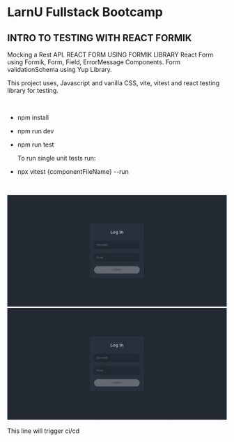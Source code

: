 # LarnU Fullstack Bootcamp

## INTRO TO TESTING WITH REACT FORMIK

Mocking a Rest API.
REACT FORM USING FORMIK LIBRARY
React Form using Formik, Form, Field, ErrorMessage Components.
Form validationSchema using Yup Library.

This project uses, Javascript and vanilla CSS, vite, vitest and
react testing library for testing.

<br/>

- npm install
- npm run dev
- npm run test

  To run single unit tests run:

- npx vitest {componentFileName} --run

<br/>

![plot](./src/assets/chrome-capture-2022-7-21.gif)
![plot](./src/assets/chrome-capture-2022-7-21-second.gif)

This line will trigger ci/cd
